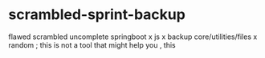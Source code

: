 # scrambled-sprint-backup
flawed scrambled uncomplete springboot x js x backup core/utilities/files x random ; this is not  a tool that might help you , this
